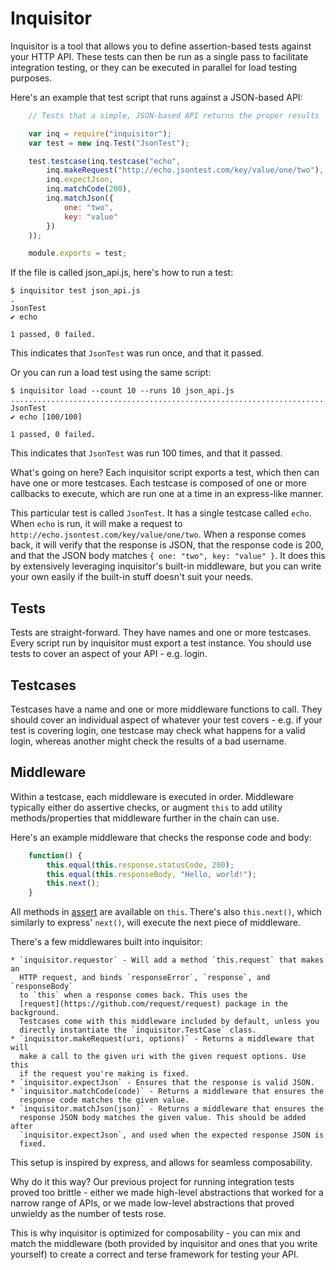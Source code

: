 # Inquisitor

Inquisitor is a tool that allows you to define assertion-based tests against
your HTTP API. These tests can then be run as a single pass to facilitate
integration testing, or they can be executed in parallel for load testing
purposes.

Here's an example that test script that runs against a JSON-based API:

```javascript
    // Tests that a simple, JSON-based API returns the proper results

    var inq = require("inquisitor");
    var test = new inq.Test("JsonTest");

    test.testcase(inq.testcase("echo",
        inq.makeRequest("http://echo.jsontest.com/key/value/one/two"),
        inq.expectJson,
        inq.matchCode(200),
        inq.matchJson({
            one: "two",
            key: "value"
        })
    ));

    module.exports = test;
```

If the file is called json_api.js, here's how to run a test:

    $ inquisitor test json_api.js 
    .
    JsonTest
    ✔ echo

    1 passed, 0 failed.

This indicates that `JsonTest` was run once, and that it passed.

Or you can run a load test using the same script:

    $ inquisitor load --count 10 --runs 10 json_api.js 
    ....................................................................................................
    JsonTest
    ✔ echo [100/100]

    1 passed, 0 failed.

This indicates that `JsonTest` was run 100 times, and that it passed.

What's going on here? Each inquisitor script exports a test, which then can
have one or more testcases. Each testcase is composed of one or more callbacks
to execute, which are run one at a time in an express-like manner.

This particular test is called `JsonTest`. It has a single testcase called
`echo`. When `echo` is run, it will make a request to
`http://echo.jsontest.com/key/value/one/two`. When a response comes back, it
will verify that the response is JSON, that the response code is 200, and that
the JSON body matches `{ one: "two", key: "value" }`. It does this by
extensively leveraging inquisitor's built-in middleware, but you can write
your own easily if the built-in stuff doesn't suit your needs.

## Tests

Tests are straight-forward. They have names and one or more testcases. Every
script run by inquisitor must export a test instance. You should use tests to
cover an aspect of your API - e.g. login.

## Testcases

Testcases have a name and one or more middleware functions to call. They
should cover an individual aspect of whatever your test covers - e.g. if your
test is covering login, one testcase may check what happens for a valid login,
whereas another might check the results of a bad username.

## Middleware

Within a testcase, each middleware is executed in order. Middleware typically
either do assertive checks, or augment `this` to add utility
methods/properties that middleware further in the chain can use.

Here's an example middleware that checks the response code and body:

```javascript
    function() {
        this.equal(this.response.statusCode, 200);
        this.equal(this.responseBody, "Hello, world!");
        this.next();
    }
```

All methods in [assert](http://nodejs.org/api/assert.html) are available on
`this`. There's also `this.next()`, which similarly to express' `next()`, will
execute the next piece of middleware.

There's a few middlewares built into inquisitor:

    * `inquisitor.requestor` - Will add a method `this.request` that makes an
      HTTP request, and binds `responseError`, `response`, and `responseBody`
      to `this` when a response comes back. This uses the
      [request](https://github.com/request/request) package in the background.
      Testcases come with this middleware included by default, unless you
      directly instantiate the `inquisitor.TestCase` class.
    * `inquisitor.makeRequest(uri, options)` - Returns a middleware that will
      make a call to the given uri with the given request options. Use this
      if the request you're making is fixed.
    * `inquisitor.expectJson` - Ensures that the response is valid JSON.
    * `inquisitor.matchCode(code)` - Returns a middleware that ensures the
      response code matches the given value.
    * `inquisitor.matchJson(json)` - Returns a middleware that ensures the
      response JSON body matches the given value. This should be added after
      `inquisitor.expectJson`, and used when the expected response JSON is
      fixed.

This setup is inspired by express, and allows for seamless composability.

Why do it this way? Our previous project for running integration tests proved
too brittle - either we made high-level abstractions that worked for a narrow
range of APIs, or we made low-level abstractions that proved unwieldy as the
number of tests rose.

This is why inquisitor is optimized for composability - you can mix and match
the middleware (both provided by inquisitor and ones that you write yourself)
to create a correct and terse framework for testing your API.
